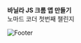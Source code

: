 <b>바닐라 JS 크롬 앱 만들기</b> </br>
노마드 코더 첫번째 챌린지

![Footer](https://capsule-render.vercel.app/api?type=waving&color=auto&height=200&section=footer)
